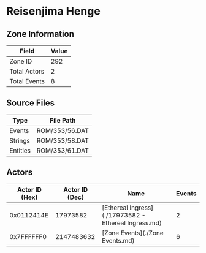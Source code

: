 # Reisenjima Henge

## Zone Information

| Field        |   Value |
|--------------|---------|
| Zone ID      |     292 |
| Total Actors |       2 |
| Total Events |       8 |

## Source Files

| Type     | File Path      |
|----------|----------------|
| Events   | ROM/353/56.DAT |
| Strings  | ROM/353/58.DAT |
| Entities | ROM/353/61.DAT |

## Actors

| Actor ID (Hex)   |   Actor ID (Dec) | Name                                                 |   Events |
|------------------|------------------|------------------------------------------------------|----------|
| 0x0112414E       |         17973582 | [Ethereal Ingress](./17973582 - Ethereal Ingress.md) |        2 |
| 0x7FFFFFF0       |       2147483632 | [Zone Events](./Zone Events.md)                      |        6 |